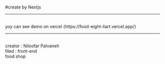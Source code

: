 #create by Nextjs
<hr/>
<br/>
yoy can see demo on vercel (https://food-eight-liart.vercel.app/)
<hr/>
<br/>
creator : Niloofar Palvaneh
<br/>
filed : front-end
<br/>
food shop
